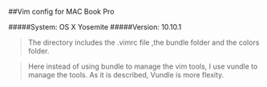 ##Vim config for MAC Book Pro

#####System: OS X Yosemite
#####Version: 10.10.1
>The directory includes the .vimrc file ,the bundle folder and the colors folder.

>Here instead of using bundle to manage the vim tools, I use vundle to manage the tools. As it is described, Vundle is more flexity.

